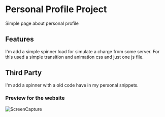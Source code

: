 # Personal Profile Project

Simple page about personal profile

## Features

I'm add a simple spinner load for simulate a charge from some server. For this used a simple transition and animation css and just one js file.

## Third Party

I'm add a spinner with a old code have in my personal snippets.

### Preview for the website

![ScreenCapture](https://drive.google.com/uc?export=view&id=1F9LtU-H5ikOphDYoUOgKRyZr7t_pv-Ev)
